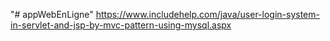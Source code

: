 "# appWebEnLigne" 
https://www.includehelp.com/java/user-login-system-in-servlet-and-jsp-by-mvc-pattern-using-mysql.aspx
